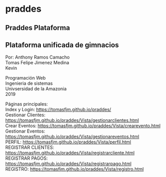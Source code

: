 # praddes
Praddes Plataforma
--------------------------------------
Plataforma unificada de gimnacios
--------------------------------------

Por:
Anthony Ramos Camacho
<br>
Tomas Felipe Jimenez Medina
<br>
Kevin

Programación Web <br>
Ingenieria de sistemas <br>
Univsersidad de la Amazonia <br>
2019

Páginas principales: <br>
Index y Login: https://tomasfjm.github.io/praddes/ <br>
Gestionar Clientes: https://tomasfjm.github.io/praddes/Vista/gestionarclientes.html <br>
Crear Eventos: https://tomasfjm.github.io/praddes/Vista/crearevento.html <br>
Gestionar Eventos: https://tomasfjm.github.io/praddes/Vista/gestionareventos.html <br>
PERFIL: https://tomasfjm.github.io/praddes/Vista/perfil.html <br>
REGISTRAR CLIENTES: https://tomasfjm.github.io/praddes/Vista/registrarcliente.html <br>
REGISTRAR PAGOS: https://tomasfjm.github.io/praddes/Vista/registrarpago.html <br>
REGISTRO: https://tomasfjm.github.io/praddes/Vista/registro.html <br>
